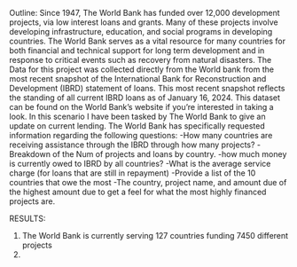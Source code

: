 Outline:
	Since 1947, The World Bank has funded over 12,000 development projects, via low interest loans and grants. Many of these projects involve developing infrastructure, education, and social programs in developing countries. The World Bank serves as a vital resource for many countries for both financial and technical support for long term development and in response to critical events such as recovery from natural disasters. 
The Data for this project was collected directly from the World bank from the most recent snapshot of the International Bank for Reconstruction and Development (IBRD) statement of loans. This most recent snapshot reflects the standing of all current IBRD loans as of January 16, 2024. This dataset can be found on the World Bank’s website if you’re interested in taking a look. 
In this scenario I have been tasked by The World Bank to give an update on current lending. The World Bank has specifically requested information regarding the following questions:
-How many countries are receiving assistance through the IBRD through how many projects?
-Breakdown of the Num of projects and loans by country.
-how much money is currently owed to IBRD by all countries?
-What is the average service charge (for loans that are still in repayment)
-Provide a list of the 10 countries that owe the most
-The country, project name, and amount due of the highest amount due to get a feel for what the most highly financed projects are.

RESULTS:
1.	The World Bank is currently serving 127 countries funding 7450 different projects
2.	
